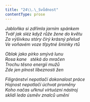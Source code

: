 ```yaml
---
title: "24\\.\_Svůdnost"
contentType: prose
---
```


_Jabloňka si zdřímla jarním spánkem  
Tvář jak sléz když růže žene do květu  
Za výšivkou stóry čirý krásný přelud  
Ve voňavém voze třpytné šminky rtů_

  

_Oblak jako pírko smývá lunu  
Rosa kane   stéká do mračen  
Trochu těsno energii mužů  
Zde jen plnost líbeznosti žen_

  

_Filigránství nepotlačí dokonalost práce  
Hojnost nepotlačí úchvat proměny  
Koho načas uřknul virtuózní nástroj  
sklidí leda úsměv znalců umění_
